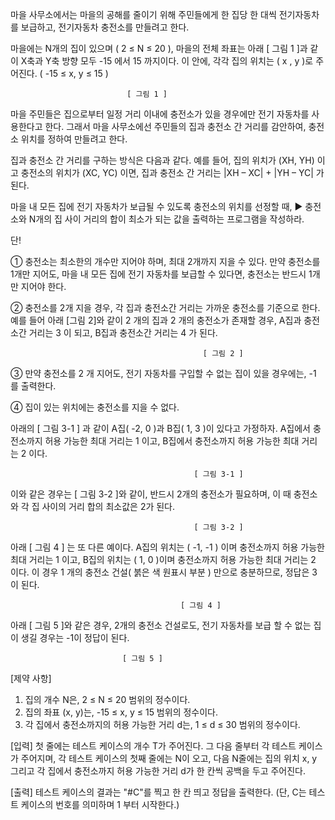 마을 사무소에서는 마을의 공해를 줄이기 위해 주민들에게 한 집당 한 대씩 전기자동차를 보급하고, 전기자동차 충전소를 만들려고 한다.





마을에는 N개의 집이 있으며 ( 2 ≤ N ≤ 20 ),
마을의 전체 좌표는 아래 [ 그림 1 ]과 같이 X축과 Y축 방향 모두 -15 에서 15 까지이다. 
이 안에, 각각 집의 위치는 ( x , y )로 주어진다. ( -15 ≤ x, y ≤ 15 )


                              [ 그림 1 ]



마을 주민들은 집으로부터 일정 거리 이내에 충전소가 있을 경우에만 전기 자동차를 사용한다고 한다.
그래서 마을 사무소에선 주민들의 집과 충전소 간 거리를 감안하여, 충전소 위치를 정하여 만들려고 한다.

집과 충전소 간 거리를 구하는 방식은 다음과 같다.
예를 들어, 집의 위치가 (XH, YH) 이고 충전소의 위치가 (XC, YC) 이면, 집과 충전소 간 거리는
|XH – XC| + |YH – YC|
가 된다.


마을 내 모든 집에 전기 자동차가 보급될 수 있도록 충전소의 위치를 선정할 때,
▶ 충전소와 N개의 집 사이 거리의 합이 최소가 되는 값을 출력하는 프로그램을 작성하라.


단!

①  충전소는 최소한의 개수만 지어야 하며, 최대 2개까지 지을 수 있다.
     만약 충전소를 1개만 지어도, 마을 내 모든 집에 전기 자동차를 보급할 수 있다면, 충전소는 반드시 1개만 지어야 한다.

②  충전소를 2개 지을 경우, 각 집과 충전소간 거리는 가까운 충전소를 기준으로 한다.
     예를 들어 아래 [그림 2]와 같이 2 개의 집과 2 개의 충전소가 존재할 경우,
      A집과 충전소간 거리는 3 이 되고, B집과 충전소간 거리는 4 가 된다.
          
                                               [ 그림 2 ]

③ 만약 충전소를 2 개 지어도, 전기 자동차를 구입할 수 없는 집이 있을 경우에는, -1 를 출력한다.

④ 집이 있는 위치에는 충전소를 지을 수 없다.



아래의 [ 그림 3-1 ] 과 같이 A집( -2, 0 )과 B집( 1, 3 )이 있다고 가정하자.
A집에서 충전소까지 허용 가능한 최대 거리는 1 이고, B집에서 충전소까지 허용 가능한 최대 거리는 2 이다.

                                             [ 그림 3-1 ]
 
이와 같은 경우는 [ 그림 3-2 ]와 같이, 반드시 2개의 충전소가 필요하며, 이 때 충전소와 각 집 사이의 거리 합의 최소값은 2가 된다.

                                             [ 그림 3-2 ]

 
아래 [ 그림 4 ] 는 또 다른 예이다.
A집의 위치는 ( -1, -1 ) 이며 충전소까지 허용 가능한 최대 거리는 1 이고, B집의 위치는 ( 1, 0 )이며 충전소까지 허용 가능한 최대 거리는 2 이다.
이 경우 1 개의 충전소 건설( 붉은 색 원표시 부분 ) 만으로 충분하므로, 정답은 3 이 된다.


                                          [ 그림 4 ]                                            



 
아래 [ 그림 5 ]와 같은 경우, 2개의 충전소 건설로도, 전기 자동차를 보급 할 수 없는 집이 생길 경우는 -1이 정답이 된다.


                             [ 그림 5 ]


[제약 사항]
1. 집의 개수 N은,  2 ≤ N ≤ 20 범위의 정수이다.
2. 집의 좌표 (x, y)는, -15 ≤ x, y ≤ 15 범위의 정수이다.
3. 각 집에서 충전소까지의 허용 가능한 거리 d는, 1 ≤ d ≤ 30 범위의 정수이다.


[입력]
첫 줄에는 테스트 케이스의 개수 T가 주어진다.
그 다음 줄부터 각 테스트 케이스가 주어지며, 각 테스트 케이스의 첫째 줄에는 N이 오고,
다음 N줄에는 집의 위치 x, y 그리고 각 집에서 충전소까지 허용 가능한 거리 d가 한 칸씩 공백을 두고 주어진다.


[출력]
테스트 케이스의 결과는 "#C"를 찍고 한 칸 띄고 정답을 출력한다.
(단, C는 테스트 케이스의 번호를 의미하며 1 부터 시작한다.)
